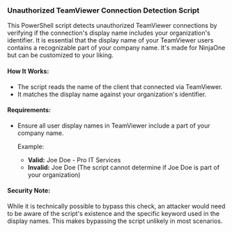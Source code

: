 ### Unauthorized TeamViewer Connection Detection Script

This PowerShell script detects unauthorized TeamViewer connections by verifying if the connection's display name includes your organization's identifier. It is essential that the display name of your TeamViewer users contains a recognizable part of your company name.
It's made for NinjaOne but can be customized to your liking.

#### How It Works:
- The script reads the name of the client that connected via TeamViewer.
- It matches the display name against your organization's identifier.

#### Requirements:
- Ensure all user display names in TeamViewer include a part of your company name.
  
  Example:
  - **Valid:** Joe Doe - Pro IT Services
  - **Invalid:** Joe Doe (The script cannot determine if Joe Doe is part of your organization)

#### Security Note:
While it is technically possible to bypass this check, an attacker would need to be aware of the script's existence and the specific keyword used in the display names. This makes bypassing the script unlikely in most scenarios.
